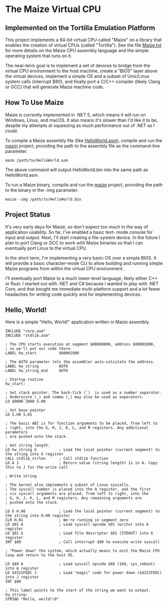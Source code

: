 # The Maize Virtual CPU 
## Implemented on the Tortilla Emulation Platform

This project implements a 64-bit virtual CPU called "Maize" on a library that enables the creation of virtual CPUs (called "Tortilla"). 
See the file [Maize.txt](https://github.com/paulmooreparks/Tortilla/blob/master/Maize.txt) for more details on the Maize CPU assembly 
language and the simple operating system that runs on it.

The near-term goal is to implement a set of devices to bridge from the virtual CPU environment to the host machine, create a "BIOS" layer 
above the virtual devices, implement a simple OS and a subset of Unix/Linux system calls (interrupt $80), 
and finally port a C/C++ compiler (likely Clang or GCC) that will generate Maize machine code.

## How To Use Maize

Maize is currently implemented in .NET 5, which means it will run on Windows, Linux, and macOS. It also means it's slower than I'd 
like it to be, despite my attempts at squeezing as much performance out of .NET as I could.

To compile a Maize assembly file (like [HelloWorld.asm](https://github.com/paulmooreparks/Tortilla/blob/master/HelloWorld.asm)), 
compile and run the [mazm](https://github.com/paulmooreparks/Tortilla/tree/master/mazm) project, providing the path to the 
assembly file as the command-line parameter.
    
    mazm /path/to/HelloWorld.asm
    
The above command will output HelloWorld.bin into the same path as HelloWorld.asm.
    
To run a Maize binary, compile and run the [maize](https://github.com/paulmooreparks/Tortilla/tree/master/Maize) project, providing 
the path to the binary in the -img parameter:

    maize -img /path/to/HelloWorld.bin

## Project Status

It's very early days for Maize, so don't expect too much in the way of application usability. So far, I've enabled a basic text-
mode console for input and output. Next, I'll start creating a file-system device. In the future I plan to port Clang or GCC to 
work with Maize binaries so that I can eventually port Linux to the virtual CPU.

In the short term, I'm implementing a very basic OS over a simple BIOS. It will provide a basic character-mode CLI to allow 
building and running simple Maize programs from within the virtual CPU environment. 

I'll eventually port Maize to a much lower-level language, likely either C++ or Rust. I started out with .NET and C# because I wanted 
to play with .NET Core, and that bought me immediate multi-platform support and a lot fewer headaches for writing code quickly and 
for implementing devices.

## Hello, World!

Here is a simple "Hello, World!" application written in Maize assembly.

    INCLUDE "core.asm"
    INCLUDE "stdlib.asm"

    ; The CPU starts execution at segment $00000000, address $00001000, 
    ; so we'll put our code there.
    LABEL hw_start          $00001000

    ; The AUTO parameter lets the assembler auto-calculate the address.
    LABEL hw_string         AUTO
    LABEL hw_string_end     AUTO

    ; Startup routine
    hw_start:

    ; Set stack pointer. The back-tick (`)  is used as a number separator. 
    ; Underscore (_) and comma (,) may also be used as separators.
    LD $0000`2000 S.H0

    ; Set base pointer
    LD S.H0 S.H1

    ; The basic ABI is for function arguments to be placed, from left to 
    ; right, into the G, H, J, K, L, and M registers. Any additional parameters 
    ; are pushed onto the stack.

    ; Get string length.
    LD hw_string G          ; Load the local pointer (current segment) to the string into G register
    CALL stdlib_strlen      ; Call stdlib function
    LD A J                  ; Return value (string length) is in A. Copy this to J for the write call

    ; Write string

    ; The kernel also implements a subset of Linux syscalls. 
    ; The syscall number is placed into the A register, and the first 
    ; six syscall arguments are placed, from left to right, into the 
    ; G, H, J, K, L, and M registers. Any remaining arguments are  
    ; pushed onto the stack. 

    LD G H.H0               ; Load the local pointer (current segment) to the string into H.H0 register
    CLR H.H1                ; We're running in segment zero
    LD $01 A                ; Load syscall opcode $01 (write) into A register
    LD $01 G                ; Load file descriptor $01 (STDOUT) into G register
    INT $80                 ; Call interrupt $80 to execute write syscall

    ; "Power down" the system, which actually means to exit the Maize CPU loop and return to the host OS.

    LD $A9 A                ; Load syscall opcode $A9 (169, sys_reboot) into A register
    LD $4321FEDC J          ; Load "magic" code for power down ($4321FEDC) into J register
    INT $80

    ; This label points to the start of the string we want to output.
    hw_string: 
    STRING "Hello, world!\0"
